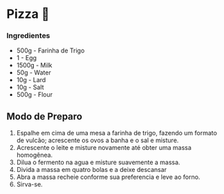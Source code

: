 # Pizza :pizza:



### Ingredientes

- 500g - Farinha de Trigo
- 1 - Egg
- 1500g - Milk
- 50g - Water
- 10g - Lard
- 10g - Salt
- 500g - Flour 



## Modo de Preparo

1. Espalhe em cima de uma mesa a farinha de trigo,  fazendo um formato de vulcão; acrescente os ovos a banha e o sal e misture.
2. Acrescente o leite e misture novamente até obter uma massa homogênea.
3. Dilua o fermento na agua e misture suavemente a massa.
4. Divida a massa em quatro bolas e a deixe descansar
5. Abra a massa recheie conforme sua preferencia e leve ao forno.
6. Sirva-se.